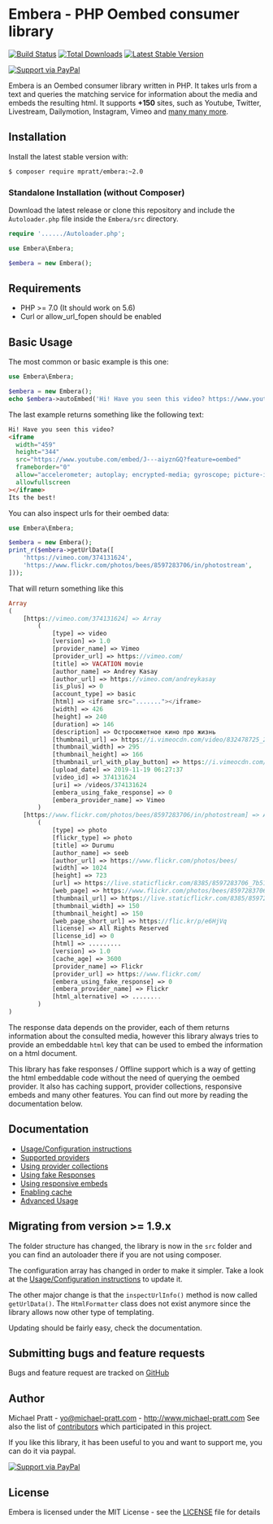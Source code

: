 # Embera - PHP Oembed consumer library

[![Build Status](https://travis-ci.org/mpratt/embera.svg?branch=master)](https://travis-ci.org/mpratt/embera)
[![Total Downloads](https://img.shields.io/packagist/dt/mpratt/embera.svg)](https://packagist.org/packages/mpratt/embera)
[![Latest Stable Version](https://img.shields.io/packagist/v/mpratt/embera.svg)](https://packagist.org/packages/mpratt/embera)

[![Support via PayPal](https://cdn.rawgit.com/twolfson/paypal-github-button/1.0.0/dist/button.svg)](https://paypal.me/mtpratt)

Embera is an Oembed consumer library written in PHP.
It takes urls from a text and queries the matching service for information about the media and embeds the resulting html.
It supports **+150** sites, such as Youtube, Twitter, Livestream, Dailymotion, Instagram, Vimeo and [many many more](doc/02-providers.md).

## Installation

Install the latest stable version with:

```bash
$ composer require mpratt/embera:~2.0
```

### Standalone Installation (without Composer)

Download the latest release or clone this repository and include the `Àutoloader.php` file inside the `Embera/src` directory.

```php
require '....../Autoloader.php';

use Embera\Embera;

$embera = new Embera();
```

## Requirements

- PHP >= 7.0 (It should work on 5.6)
- Curl or allow_url_fopen should be enabled

## Basic Usage

The most common or basic example is this one:

```php
use Embera\Embera;

$embera = new Embera();
echo $embera->autoEmbed('Hi! Have you seen this video? https://www.youtube.com/watch?v=J---aiyznGQ Its the best!');
```

The last example returns something like the following text:

```html
Hi! Have you seen this video?
<iframe
  width="459"
  height="344"
  src="https://www.youtube.com/embed/J---aiyznGQ?feature=oembed"
  frameborder="0"
  allow="accelerometer; autoplay; encrypted-media; gyroscope; picture-in-picture"
  allowfullscreen
></iframe>
Its the best!
```

You can also inspect urls for their oembed data:

```php
use Embera\Embera;

$embera = new Embera();
print_r($embera->getUrlData([
    'https://vimeo.com/374131624',
    'https://www.flickr.com/photos/bees/8597283706/in/photostream',
]));
```

That will return something like this

```php
Array
(
    [https://vimeo.com/374131624] => Array
        (
            [type] => video
            [version] => 1.0
            [provider_name] => Vimeo
            [provider_url] => https://vimeo.com/
            [title] => VACATION movie
            [author_name] => Andrey Kasay
            [author_url] => https://vimeo.com/andreykasay
            [is_plus] => 0
            [account_type] => basic
            [html] => <iframe src="......."></iframe>
            [width] => 426
            [height] => 240
            [duration] => 146
            [description] => Остросюжетное кино про жизнь
            [thumbnail_url] => https://i.vimeocdn.com/video/832478725_295x166.jpg
            [thumbnail_width] => 295
            [thumbnail_height] => 166
            [thumbnail_url_with_play_button] => https://i.vimeocdn.com/......Fcrawler_play.png
            [upload_date] => 2019-11-19 06:27:37
            [video_id] => 374131624
            [uri] => /videos/374131624
            [embera_using_fake_response] => 0
            [embera_provider_name] => Vimeo
        )
    [https://www.flickr.com/photos/bees/8597283706/in/photostream] => Array
        (
            [type] => photo
            [flickr_type] => photo
            [title] => Durumu
            [author_name] => ‮‭‬bees‬
            [author_url] => https://www.flickr.com/photos/bees/
            [width] => 1024
            [height] => 723
            [url] => https://live.staticflickr.com/8385/8597283706_7b51ea50b1_b.jpg
            [web_page] => https://www.flickr.com/photos/bees/8597283706/
            [thumbnail_url] => https://live.staticflickr.com/8385/8597283706_7b51ea50b1_q.jpg
            [thumbnail_width] => 150
            [thumbnail_height] => 150
            [web_page_short_url] => https://flic.kr/p/e6HjVq
            [license] => All Rights Reserved
            [license_id] => 0
            [html] => .........
            [version] => 1.0
            [cache_age] => 3600
            [provider_name] => Flickr
            [provider_url] => https://www.flickr.com/
            [embera_using_fake_response] => 0
            [embera_provider_name] => Flickr
            [html_alternative] => ........
        )
)
```

The response data depends on the provider, each of them returns information about the consulted
media, however this library always tries to provide an embeddable `html` key that can be used to
embed the information on a html document.

This library has fake responses / Offline support which is a way of getting the html embeddable code without the
need of querying the oembed provider. It also has caching support, provider collections, responsive
embeds and many other features. You can find out more by reading the documentation below.

## Documentation

- [Usage/Configuration instructions](doc/01-usage.md)
- [Supported providers](doc/02-providers.md)
- [Using provider collections](doc/03-provider-collections.md)
- [Using fake Responses](doc/04-fake-responses.md)
- [Using responsive embeds](doc/05-responsive-embeds.md)
- [Enabling cache](doc/06-caching.md)
- [Advanced Usage](doc/07-advanced-usage.md)

## Migrating from version >= 1.9.x

The folder structure has changed, the library is now in the `src` folder and
you can find an autoloader there if you are not using composer.

The configuration array has changed in order to make it simpler.
Take a look at the [Usage/Configuration instructions](doc/01-usage.md) to update it.

The other major change is that the `inspectUrlInfo()` method is now called `getUrlData()`.
The `HtmlFormatter` class does not exist anymore since the library allows now other type
of templating.

Updating should be fairly easy, check the documentation.

## Submitting bugs and feature requests

Bugs and feature request are tracked on [GitHub](https://github.com/mpratt/Embera/issues)

## Author

Michael Pratt - <yo@michael-pratt.com> - <http://www.michael-pratt.com>
See also the list of [contributors](https://github.com/mpratt/Embera/contributors) which participated in this project.

If you like this library, it has been useful to you and want to support me, you can do it via paypal.

[![Support via PayPal](https://cdn.rawgit.com/twolfson/paypal-github-button/1.0.0/dist/button.svg)](https://paypal.me/mtpratt)

## License

Embera is licensed under the MIT License - see the [LICENSE](LICENSE) file for details

